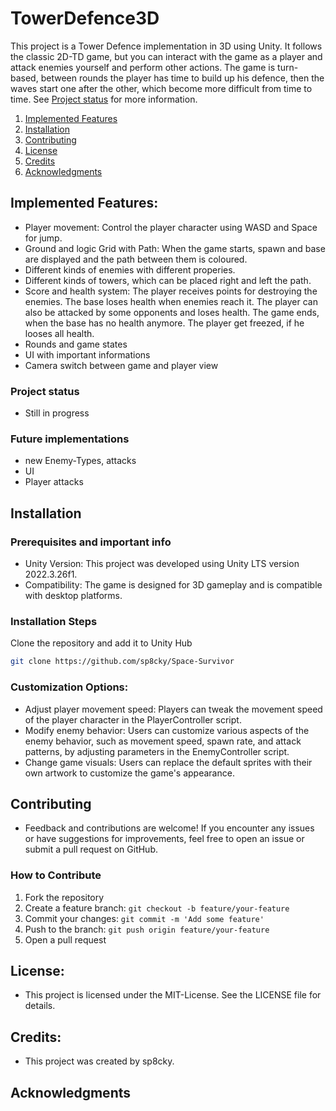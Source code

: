 # TowerDefence3D

This project is a Tower Defence implementation in 3D using Unity. It follows the classic 2D-TD game, but you can interact with the game as a player and attack enemies yourself and perform other actions. The game is turn-based, between rounds the player has time to build up his defence, then the waves start one after the other, which become more difficult from time to time. See [Project status](#project-status) for more information.

1. [Implemented Features](#Implemented-Features)
2. [Installation](#installation)
3. [Contributing](#contributing)
4. [License](#license)
5. [Credits](#credits)
6. [Acknowledgments](#acknowledgments)
   
## Implemented Features:
- Player movement: Control the player character using WASD and Space for jump.
- Ground and logic Grid with Path: When the game starts, spawn and base are displayed and the path between them is coloured.
- Different kinds of enemies with different properies.
- Different kinds of towers, which can be placed right and left the path.
- Score and health system: The player receives points for destroying the enemies. The base loses health when enemies reach it. The player can also be attacked by some opponents and loses health. The game ends, when the base has no health anymore. The player get freezed, if he looses all health.
- Rounds and game states
- UI with important informations
- Camera switch between game and player view

### Project status
- Still in progress

### Future implementations
- new Enemy-Types, attacks
- UI
- Player attacks

## Installation
### Prerequisites and important info
- Unity Version: This project was developed using Unity LTS version 2022.3.26f1.
- Compatibility: The game is designed for 3D gameplay and is compatible with desktop platforms.

### Installation Steps
Clone the repository and add it to Unity Hub
```bash
git clone https://github.com/sp8cky/Space-Survivor
```

### Customization Options:
- Adjust player movement speed: Players can tweak the movement speed of the player character in the PlayerController script.
- Modify enemy behavior: Users can customize various aspects of the enemy behavior, such as movement speed, spawn rate, and attack patterns, by adjusting parameters in the EnemyController script.
- Change game visuals: Users can replace the default sprites with their own artwork to customize the game's appearance.


## Contributing
- Feedback and contributions are welcome! If you encounter any issues or have suggestions for improvements, feel free to open an issue or submit a pull request on GitHub.

### How to Contribute
1. Fork the repository
2. Create a feature branch: `git checkout -b feature/your-feature`
3. Commit your changes: `git commit -m 'Add some feature'`
4. Push to the branch: `git push origin feature/your-feature`
5. Open a pull request

## License:
- This project is licensed under the MIT-License. See the LICENSE file for details.

## Credits:
- This project was created by sp8cky.

## Acknowledgments

